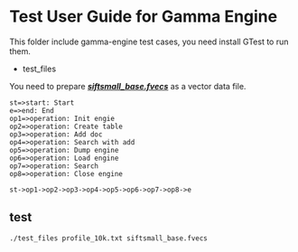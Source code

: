 # Test User Guide for Gamma Engine

This folder include gamma-engine test cases, you need install GTest to run them.

* test_files

You need to prepare ***[siftsmall_base.fvecs](ftp://ftp.irisa.fr/local/texmex/corpus/siftsmall.tar.gz)*** as a vector data file.

```flow
st=>start: Start
e=>end: End
op1=>operation: Init engie
op2=>operation: Create table
op3=>operation: Add doc
op4=>operation: Search with add
op5=>operation: Dump engine
op6=>operation: Load engine
op7=>operation: Search
op8=>operation: Close engine

st->op1->op2->op3->op4->op5->op6->op7->op8->e
```
## test
`./test_files profile_10k.txt siftsmall_base.fvecs`
